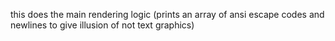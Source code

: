 this does the main rendering logic (prints an array of ansi escape codes and newlines to give illusion of not text graphics)
